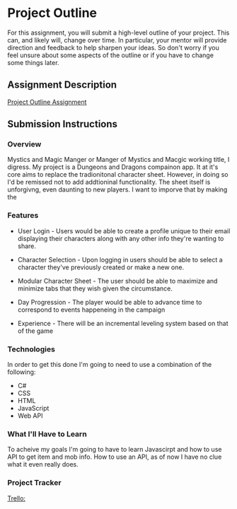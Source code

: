 # Project Outline
For this assignment, you will submit a high-level outline of your project. This can, and likely will, change over time. In particular, your mentor will provide direction and feedback to help sharpen your ideas. So don't worry if you feel unsure about some aspects of the outline or if you have to change some things later.

## Assignment Description
[Project Outline Assignment](https://education.launchcode.org/liftoff/modules/assignments/project-outline)

## Submission Instructions

### Overview
Mystics and Magic Manger or Manger of Mystics and Macgic working title, I digress. My project is a Dungeons and Dragons compainon app. It at it's core aims to replace the tradionitonal character sheet. However, in doing so I'd be remissed not to add addtioninal functionality. The sheet itself is unforgivng, even daunting to new players. I want to imporve that by making the 
### Features

* User Login - Users would be able to create a profile unique to their email displaying their characters along with any other info they're wanting to share.

* Character Selection - Upon logging in users should be able to select a character they've previously created or make a new one.

* Modular Character Sheet - The user should be able to maximize and minimize tabs that they wish given the circumstance. 

* Day Progression - The player would be able to advance time to correspond to events happeneing in the campaign

* Experience - There will be an incremental leveling system based on that of the game

### Technologies
In order to get this done I'm going to need to use a combination of the following: 

* C#
* CSS
* HTML
* JavaScript
* Web API


### What I'll Have to Learn
To acheive my goals I'm going to have to learn Javascirpt and how to use API to get item and mob info. How to use an API, as of now I have no clue what it even really does. 
### Project Tracker
[Trello:](https://trello.com/b/AYBEwMdR/agile-sprint-board)
